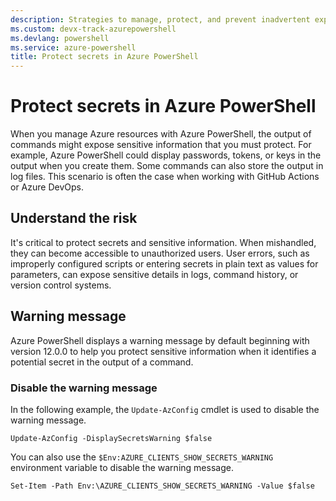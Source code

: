 ```yaml
---
description: Strategies to manage, protect, and prevent inadvertent exposure of secrets and sensitive information in Azure PowerShell.
ms.custom: devx-track-azurepowershell
ms.devlang: powershell
ms.service: azure-powershell
title: Protect secrets in Azure PowerShell
---
```


# Protect secrets in Azure PowerShell

When you manage Azure resources with Azure PowerShell, the output of commands might expose sensitive
information that you must protect. For example, Azure PowerShell could display passwords, tokens, or
keys in the output when you create them. Some commands can also store the output in log files. This
scenario is often the case when working with GitHub Actions or Azure DevOps.

## Understand the risk

It's critical to protect secrets and sensitive information. When mishandled, they can become
accessible to unauthorized users. User errors, such as improperly configured scripts or entering
secrets in plain text as values for parameters, can expose sensitive details in logs, command
history, or version control systems.

## Warning message

Azure PowerShell displays a warning message by default beginning with version 12.0.0 to help you
protect sensitive information when it identifies a potential secret in the output of a command.

### Disable the warning message

In the following example, the `Update-AzConfig` cmdlet is used to disable the warning message.

```azurepowershell-interactive
Update-AzConfig -DisplaySecretsWarning $false
```

You can also use the `$Env:AZURE_CLIENTS_SHOW_SECRETS_WARNING` environment variable to disable the
warning message.

```azurepowershell
Set-Item -Path Env:\AZURE_CLIENTS_SHOW_SECRETS_WARNING -Value $false
```
